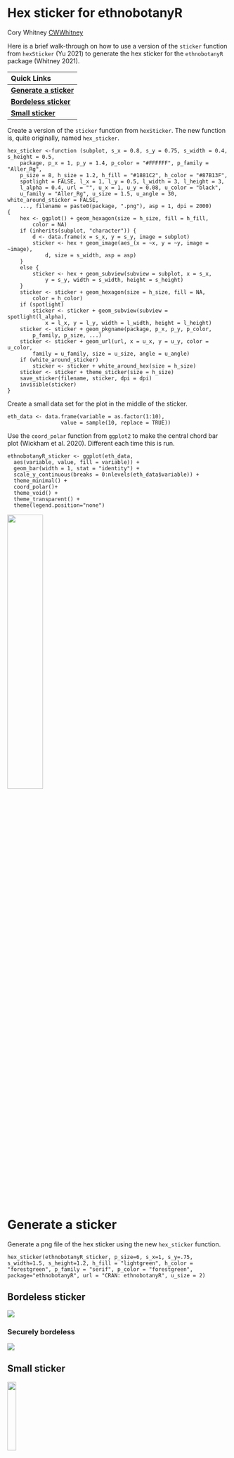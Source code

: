 
<!-- README.md is generated from README.Rmd. Please edit that file -->
<!-- Spelling -->
<!-- The ABC √ option (upper right on the Rmarkdown console)-->
<!-- Grammar -->
<!-- devtools::install_github("ropenscilabs/gramr") -->
<!-- run_grammar_checker("Hex_sticker.Rmd”) -->
<!-- Print pdf version -->
<!-- rmarkdown::render("README.Rmd", output_format = "pdf_document") -->

# Hex sticker for ethnobotanyR

Cory Whitney [CWWhitney](https://github.com/CWWhitney)

Here is a brief walk-through on how to use a version of the `sticker`
function from `hexSticker` (Yu 2021) to generate the hex sticker for the
`ethnobotanyR` package (Whitney 2021).

<!-- Links: start -->

| Quick Links                                                                                    |
|:-----------------------------------------------------------------------------------------------|
| [**Generate a sticker**](https://github.com/CWWhitney/Hex_%20_stickers#Generate%20a%20sticker) |
| [**Bordeless sticker**](https://github.com/CWWhitney/Hex_%20_stickers#Bordeless%20sticker)     |
| [**Small sticker**](https://github.com/CWWhitney/Hex_%20_stickers##Small%20sticker)            |

<!-- Links: end -->

Create a version of the `sticker` function from `hexSticker`. The new
function is, quite originally, named `hex_sticker`.

    hex_sticker <-function (subplot, s_x = 0.8, s_y = 0.75, s_width = 0.4, s_height = 0.5, 
        package, p_x = 1, p_y = 1.4, p_color = "#FFFFFF", p_family = "Aller_Rg", 
        p_size = 8, h_size = 1.2, h_fill = "#1881C2", h_color = "#87B13F", 
        spotlight = FALSE, l_x = 1, l_y = 0.5, l_width = 3, l_height = 3, 
        l_alpha = 0.4, url = "", u_x = 1, u_y = 0.08, u_color = "black", 
        u_family = "Aller_Rg", u_size = 1.5, u_angle = 30, white_around_sticker = FALSE, 
        ..., filename = paste0(package, ".png"), asp = 1, dpi = 2000) 
    {
        hex <- ggplot() + geom_hexagon(size = h_size, fill = h_fill, 
            color = NA)
        if (inherits(subplot, "character")) {
            d <- data.frame(x = s_x, y = s_y, image = subplot)
            sticker <- hex + geom_image(aes_(x = ~x, y = ~y, image = ~image), 
                d, size = s_width, asp = asp)
        }
        else {
            sticker <- hex + geom_subview(subview = subplot, x = s_x, 
                y = s_y, width = s_width, height = s_height)
        }
        sticker <- sticker + geom_hexagon(size = h_size, fill = NA, 
            color = h_color)
        if (spotlight) 
            sticker <- sticker + geom_subview(subview = spotlight(l_alpha), 
                x = l_x, y = l_y, width = l_width, height = l_height)
        sticker <- sticker + geom_pkgname(package, p_x, p_y, p_color, 
            p_family, p_size, ...)
        sticker <- sticker + geom_url(url, x = u_x, y = u_y, color = u_color, 
            family = u_family, size = u_size, angle = u_angle)
        if (white_around_sticker) 
            sticker <- sticker + white_around_hex(size = h_size)
        sticker <- sticker + theme_sticker(size = h_size)
        save_sticker(filename, sticker, dpi = dpi)
        invisible(sticker)
    }

Create a small data set for the plot in the middle of the sticker.

    eth_data <- data.frame(variable = as.factor(1:10),
                     value = sample(10, replace = TRUE))

Use the `coord_polar` function from `ggplot2` to make the central chord
bar plot (Wickham et al. 2020). Different each time this is run.

    ethnobotanyR_sticker <- ggplot(eth_data, 
      aes(variable, value, fill = variable)) +
      geom_bar(width = 1, stat = "identity") +
      scale_y_continuous(breaks = 0:nlevels(eth_data$variable)) +
      theme_minimal() +
      coord_polar()+ 
      theme_void() + 
      theme_transparent() + 
      theme(legend.position="none")

<img src="README_files/figure-gfm/unnamed-chunk-1-1.png" width="40%" />

# Generate a sticker

Generate a png file of the hex sticker using the new `hex_sticker`
function.

    hex_sticker(ethnobotanyR_sticker, p_size=6, s_x=1, s_y=.75, s_width=1.5, s_height=1.2, h_fill = "lightgreen", h_color = "forestgreen", p_family = "serif", p_color = "forestgreen", package="ethnobotanyR", url = "CRAN: ethnobotanyR", u_size = 2)

## Bordeless sticker

<img class="plain" src="ethnobotanyR.png"/>

### Securely bordeless

<img src="ethnobotanyR.png" style="background:none; border:none; box-shadow:none;">

## Small sticker

<img src="ethnobotanyR.png" width="20%" />

# Chord diagrams for future stickers

Create a simple chord plot in R (R Core Team 2021) and use colors from
`RColorBrewer` to fill the connections (Neuwirth 2014).

<img src="README_files/figure-gfm/simple_chord_function-1.png" width="20%" />

The `ethnobotanyR` package also has options for producing chord diagrams
with (Gu 2021) that may be part of future stickers (Whitney 2021). Here
is an example with the built-in data set `ethnobotanydata`.

    ethno_chord_plot_sticker_mid <- ethnoChord(ethnobotanydata, by = "sp_name")

![](README_files/figure-gfm/ethno_chord-1.png)<!-- -->

# References

<div id="refs" class="references hanging-indent">

<div id="ref-R-circlize">

Gu, Zuguang. 2021. *Circlize: Circular Visualization*.
<https://CRAN.R-project.org/package=circlize>.

</div>

<div id="ref-R-RColorBrewer">

Neuwirth, Erich. 2014. *RColorBrewer: ColorBrewer Palettes*.
<https://CRAN.R-project.org/package=RColorBrewer>.

</div>

<div id="ref-R-base">

R Core Team. 2021. *R: A Language and Environment for Statistical
Computing*. Vienna, Austria: R Foundation for Statistical Computing.
<https://www.R-project.org/>.

</div>

<div id="ref-R-ethnobotanyR">

Whitney, Cory. 2021. *EthnobotanyR: Calculate Quantitative Ethnobotany
Indices*. <https://CRAN.R-project.org/package=ethnobotanyR>.

</div>

<div id="ref-R-ggplot2">

Wickham, Hadley, Winston Chang, Lionel Henry, Thomas Lin Pedersen,
Kohske Takahashi, Claus Wilke, Kara Woo, Hiroaki Yutani, and Dewey
Dunnington. 2020. *Ggplot2: Create Elegant Data Visualisations Using the
Grammar of Graphics*. <https://CRAN.R-project.org/package=ggplot2>.

</div>

<div id="ref-R-hexSticker">

Yu, Guangchuang. 2021. *HexSticker: Create Hexagon Sticker in R*.
<https://github.com/GuangchuangYu/hexSticker>.

</div>

</div>
